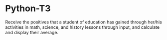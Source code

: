 # Python-T3
Receive the positives that a student of education has gained through her/his activities in math, science, and history lessons through input, and calculate and display their average.

